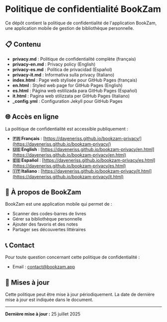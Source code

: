 # Politique de confidentialité BookZam

Ce dépôt contient la politique de confidentialité de l'application BookZam, une application mobile de gestion de bibliothèque personnelle.

## 📋 Contenu

- **privacy.md** : Politique de confidentialité complète (français)
- **privacy-en.md** : Privacy policy (English)
- **privacy-es.md** : Política de privacidad (Español)
- **privacy-it.md** : Informativa sulla privacy (Italiano)
- **index.html** : Page web stylisée pour GitHub Pages (français)
- **en.html** : Styled web page for GitHub Pages (English)
- **es.html** : Página web estilizada para GitHub Pages (Español)
- **it.html** : Pagina web stilizzata per GitHub Pages (Italiano)
- **_config.yml** : Configuration Jekyll pour GitHub Pages

## 🌐 Accès en ligne

La politique de confidentialité est accessible publiquement :

- **🇫🇷 Français** : [https://dayeneriss.github.io/bookzam-privacy/](https://dayeneriss.github.io/bookzam-privacy/)
- **🇺🇸 English** : [https://dayeneriss.github.io/bookzam-privacy/en.html](https://dayeneriss.github.io/bookzam-privacy/en.html)
- **🇪🇸 Español** : [https://dayeneriss.github.io/bookzam-privacy/es.html](https://dayeneriss.github.io/bookzam-privacy/es.html)
- **🇮🇹 Italiano** : [https://dayeneriss.github.io/bookzam-privacy/it.html](https://dayeneriss.github.io/bookzam-privacy/it.html)

## 📱 À propos de BookZam

BookZam est une application mobile qui permet de :

- Scanner des codes-barres de livres
- Gérer sa bibliothèque personnelle
- Ajouter des favoris et des notes
- Partager ses découvertes littéraires

## 📞 Contact

Pour toute question concernant cette politique de confidentialité :

- Email : [contact@bookzam.app](mailto:contact@bookzam.io)

## 🔄 Mises à jour

Cette politique peut être mise à jour périodiquement. La date de dernière mise à jour est indiquée dans le document.

---

**Dernière mise à jour :** 25 juillet 2025
